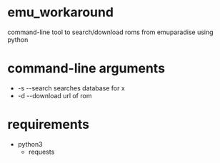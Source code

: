 # emu_workaround
command-line tool to search/download roms from emuparadise using python

# command-line arguments
- -s --search searches database for x
- -d --download url of rom

# requirements
- python3
  - requests

